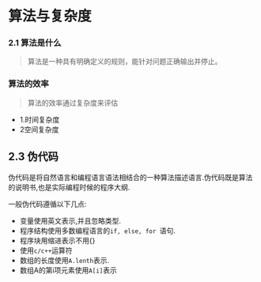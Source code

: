 # 算法与复杂度
### 2.1 算法是什么
>算法是一种具有明确定义的规则，能针对问题正确输出并停止。
### 算法的效率
>算法的效率通过复杂度来评估
* 1.时间复杂度
* 2空间复杂度



## 2.3 伪代码

伪代码是将自然语言和编程语言语法相结合的一种算法描述语言.伪代码既是算法的说明书,也是实际编程时候的程序大纲.

一般伪代码遵循以下几点:

* 变量使用英文表示,并且忽略类型.
* 程序结构使用多数编程语言的`if, else, for `语句.
* 程序块用缩进表示不用{}
* 使用`c/c++`运算符
* 数组的长度使用`A.lenth`表示.
* 数组A的第i项元素使用`A[i]`表示